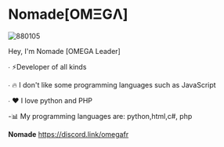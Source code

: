 # Nomade[OMΞGΛ]
![880105](https://github-readme-stats-codestackr.vercel.app/api?username=Nomade7&show_icons=true&hide_border=true&theme=tokyonight)

Hey, I'm Nomade [OMEGA Leader]

∙ ⚡Developer of all kinds

∙ 🔥 I don't like some programming languages ​​such as JavaScript

∙ ❤ I love python and PHP


-📊 My programming languages are: python,html,c#, php

**Nomade**
https://discord.link/omegafr
